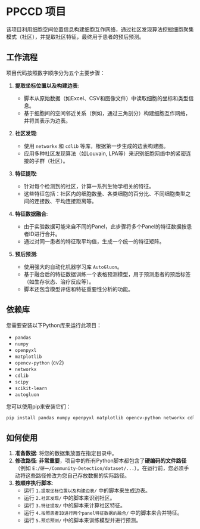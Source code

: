 # PPCCD 项目

该项目利用细胞空间位置信息构建细胞互作网络，通过社区发现算法挖掘细胞聚集模式（社区），并提取社区特征，最终用于患者的预后预测。

## 工作流程

项目代码按照数字顺序分为五个主要步骤：

1.  **提取坐标位置以及构建边表**:
    -   脚本从原始数据（如Excel、CSV和图像文件）中读取细胞的坐标和类型信息。
    -   基于细胞间的空间邻近关系（例如，通过三角剖分）构建细胞互作网络，并将其表示为边表。

2.  **社区发现**:
    -   使用 `networkx` 和 `cdlib` 等库，根据第一步生成的边表构建图。
    -   应用多种社区发现算法（如Louvain, LPA等）来识别细胞网络中的紧密连接的子群（社区）。

3.  **特征提取**:
    -   针对每个检测到的社区，计算一系列生物学相关的特征。
    -   这些特征包括：社区内的细胞数量、各类细胞的百分比、不同细胞类型之间的连接数、平均连接距离等。

4.  **特征数据融合**:
    -   由于实验数据可能来自不同的Panel，此步骤将多个Panel的特征数据按患者ID进行合并。
    -   通过对同一患者的特征取平均值，生成一个统一的特征矩阵。

5.  **预后预测**:
    -   使用强大的自动化机器学习库 `AutoGluon`。
    -   基于融合后的特征数据训练一个表格预测模型，用于预测患者的预后标签（如生存状态、治疗反应等）。
    -   脚本还包含模型评估和特征重要性分析的功能。

## 依赖库

您需要安装以下Python库来运行此项目：

-   `pandas`
-   `numpy`
-   `openpyxl`
-   `matplotlib`
-   `opencv-python` (cv2)
-   `networkx`
-   `cdlib`
-   `scipy`
-   `scikit-learn`
-   `autogluon`

您可以使用pip来安装它们：
```bash
pip install pandas numpy openpyxl matplotlib opencv-python networkx cdlib scipy scikit-learn autogluon
```

## 如何使用

1.  **准备数据**: 将您的数据集放置在指定目录中。
2.  **修改路径**: **非常重要**，项目中的所有Python脚本都包含了**硬编码的文件路径**（例如 `E:/研一/Community-Detection/dataset/...`）。在运行前，您必须手动将这些路径修改为您自己存放数据的实际路径。
3.  **按顺序执行脚本**:
    -   运行 `1.提取坐标位置以及构建边表/` 中的脚本来生成边表。
    -   运行 `2.社区发现/` 中的脚本来识别社区。
    -   运行 `3.特征提取/` 中的脚本来计算社区特征。
    -   运行 `4.按照患者ID进行两个panel特征数据的融合/` 中的脚本来合并特征。
    -   运行 `5.预后预测/` 中的脚本来训练模型并进行预测。
